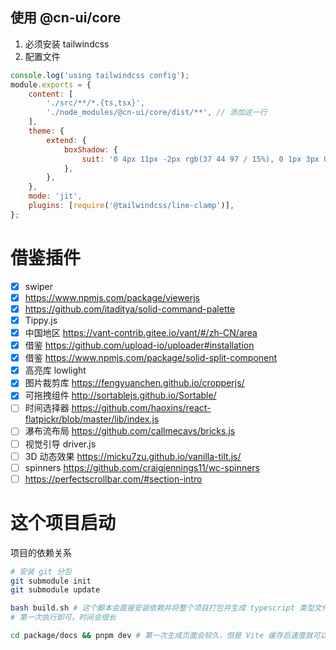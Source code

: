## 使用 @cn-ui/core

1. 必须安装 tailwindcss
2. 配置文件

```js
console.log('using tailwindcss config');
module.exports = {
    content: [
        './src/**/*.{ts,tsx}',
        './node_modules/@cn-ui/core/dist/**', // 添加这一行
    ],
    theme: {
        extend: {
            boxShadow: {
                suit: '0 4px 11px -2px rgb(37 44 97 / 15%), 0 1px 3px 0 rgb(93 100 148 / 20%)',
            },
        },
    },
    mode: 'jit',
    plugins: [require('@tailwindcss/line-clamp')],
};
```

# 借鉴插件

-   [x] swiper
-   [x] https://www.npmjs.com/package/viewerjs
-   [x] https://github.com/itaditya/solid-command-palette
-   [x] Tippy.js
-   [x] 中国地区 https://vant-contrib.gitee.io/vant/#/zh-CN/area
-   [x] 借鉴 https://github.com/upload-io/uploader#installation
-   [x] 借鉴 https://www.npmjs.com/package/solid-split-component
-   [x] 高亮库 lowlight
-   [x] 图片裁剪库 https://fengyuanchen.github.io/cropperjs/
-   [x] 可拖拽组件 http://sortablejs.github.io/Sortable/
-   [ ] 时间选择器 https://github.com/haoxins/react-flatpickr/blob/master/lib/index.js
-   [ ] 瀑布流布局 https://github.com/callmecavs/bricks.js
-   [ ] 视觉引导 driver.js
-   [ ] 3D 动态效果 https://micku7zu.github.io/vanilla-tilt.js/
-   [ ] spinners https://github.com/craigjennings11/wc-spinners
-   [ ] https://perfectscrollbar.com/#section-intro

# 这个项目启动

项目的依赖关系

```sh
# 安装 git 分包
git submodule init
git submodule update

bash build.sh # 这个脚本会直接安装依赖并将整个项目打包并生成 typescript 类型文件
# 第一次执行即可，时间会很长

cd package/docs && pnpm dev # 第一次生成页面会较久，但是 Vite 缓存后速度就可以了
```
